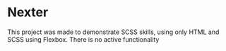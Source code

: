 # Nexter

This project was made to demonstrate SCSS skills, using only HTML and SCSS using Flexbox. There is no active functionality